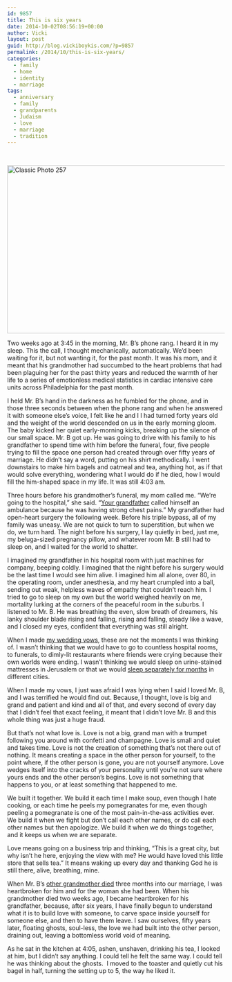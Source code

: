 ```yaml
---
id: 9857
title: This is six years
date: 2014-10-02T08:56:19+00:00
author: Vicki
layout: post
guid: http://blog.vickiboykis.com/?p=9857
permalink: /2014/10/this-is-six-years/
categories:
  - family
  - home
  - identity
  - marriage
tags:
  - anniversary
  - family
  - grandparents
  - Judaism
  - love
  - marriage
  - tradition
---
```

&nbsp;

[<img class="aligncenter size-medium wp-image-9858" src="http://blog.vickiboykis.com/wp-content/uploads/2014/10/Classic-Photo-257-580x388.jpg" alt="Classic Photo 257" width="580" height="388" />](http://blog.vickiboykis.com/wp-content/uploads/2014/10/Classic-Photo-257.jpg)

Two weeks ago at 3:45 in the morning, Mr. B&#8217;s phone rang. I heard it in my sleep. This the call, I thought mechanically, automatically. We&#8217;d been waiting for it, but not wanting it, for the past month. It was his mom, and it meant that his grandmother had succumbed to the heart problems that had been plaguing her for the past thirty years and reduced the warmth of her life to a series of emotionless medical statistics in cardiac intensive care units across Philadelphia for the past month.

I held Mr. B&#8217;s hand in the darkness as he fumbled for the phone, and in those three seconds between when the phone rang and when he answered it with someone else&#8217;s voice, I felt like he and I I had turned forty years old and the weight of the world descended on us in the early morning gloom. The baby kicked her quiet early-morning kicks, breaking up the silence of our small space. Mr. B got up. He was going to drive with his family to his grandfather to spend time with him before the funeral, four, five people trying to fill the space one person had created through over fifty years of marriage. He didn&#8217;t say a word, putting on his shirt methodically. I went downstairs to make him bagels and oatmeal and tea, anything hot, as if that would solve everything, wondering what I would do if he died, how I would fill the him-shaped space in my life. It was still 4:03 am.

Three hours before his grandmother&#8217;s funeral, my mom called me. &#8220;We&#8217;re going to the hospital,&#8221; she said. &#8220;<a href="http://blog.vickiboykis.com/2010/06/if-my-grandpa-cant-come-to-the-pictures-they-come-to-him/" target="_blank">Your grandfather</a> called himself an ambulance because he was having strong chest pains.&#8221; My grandfather had open-heart surgery the following week. Before his triple bypass, all of my family was uneasy. We are not quick to turn to superstition, but when we do, we turn hard. The night before his surgery, I lay quietly in bed, just me, my beluga-sized pregnancy pillow, and whatever room Mr. B still had to sleep on, and I waited for the world to shatter.

I imagined my grandfather in his hospital room with just machines for company, beeping coldly. I imagined that the night before his surgery would be the last time I would see him alive. I imagined him all alone, over 80, in the operating room, under anesthesia, and my heart crumpled into a ball, sending out weak, helpless waves of empathy that couldn&#8217;t reach him. I tried to go to sleep on my own but the world weighed heavily on me, mortality lurking at the corners of the peaceful room in the suburbs. I listened to Mr. B. He was breathing the even, slow breath of dreamers, his lanky shoulder blade rising and falling, rising and falling, steady like a wave, and I closed my eyes, confident that everything was still alright.

When I made <a href="http://blog.vickiboykis.com/2011/10/three-years-of-boykis/" target="_blank">my wedding vows</a>, these are not the moments I was thinking of. I wasn&#8217;t thinking that we would have to go to countless hospital rooms, to funerals, to dimly-lit restaurants where friends were crying because their own worlds were ending. I wasn&#8217;t thinking we would sleep on urine-stained mattresses in Jerusalem or that we would <a href="http://blog.vickiboykis.com/2011/01/getting-married-and-living-apart-is-like-drinking-non-alcoholic-wine/" target="_blank">sleep separately for months</a> in different cities.

When I made my vows, I just was afraid I was lying when I said I loved Mr. B, and I was terrified he would find out. Because, I thought, love is big and grand and patient and kind and all of that, and every second of every day that I didn&#8217;t feel that exact feeling, it meant that I didn&#8217;t love Mr. B and this whole thing was just a huge fraud.

But that&#8217;s not what love is. Love is not a big, grand man with a trumpet following you around with confetti and champagne. Love is small and quiet and takes time. Love is not the creation of something that&#8217;s not there out of nothing. It means creating a space in the other person for yourself, to the point where, if the other person is gone, you are not yourself anymore. Love wedges itself into the cracks of your personality until you&#8217;re not sure where yours ends and the other person&#8217;s begins. Love is not something that happens to you, or at least something that happened to me.

We built it together. We build it each time I make soup, even though I hate cooking, or each time he peels my pomegranates for me, even though peeling a pomegranate is one of the most pain-in-the-ass activities ever. We build it when we fight but don&#8217;t call each other names, or do call each other names but then apologize. We build it when we do things together, and it keeps us when we are separate.

Love means going on a business trip and thinking, &#8220;This is a great city, but why isn&#8217;t he here, enjoying the view with me? He would have loved this little store that sells tea.&#8221; It means waking up every day and thanking God he is still there, alive, breathing, mine.

When Mr. B&#8217;s <a href="http://blog.vickiboykis.com/2010/11/kaddish-this-is-going-to-be-a-morose-one-can-you-tell/" target="_blank">other grandmother died</a> three months into our marriage, I was heartbroken for him and for the woman she had been. When his grandmother died two weeks ago, I became heartbroken for his grandfather, because, after six years, I have finally begun to understand what it is to build love with someone, to carve space inside yourself for someone else, and then to have them leave. I saw ourselves, fifty years later, floating ghosts, soul-less, the love we had built into the other person, draining out, leaving a bottomless world void of meaning.

As he sat in the kitchen at 4:05, ashen, unshaven, drinking his tea, I looked at him, but I didn&#8217;t say anything. I could tell he felt the same way. I could tell he was thinking about the ghosts.  I moved to the toaster and quietly cut his bagel in half, turning the setting up to 5, the way he liked it.